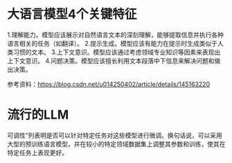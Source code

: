# 大语言模型4个关键特征
1.理解能力。模型应该展示对自然语言文本的深刻理解，能够提取信息并执行各种语言相关的任务（如翻译）。
2.提示生成。模型应该有能力在提示时生成类似于人类习惯的文本。
3.上下文意识。模型应该通过考虑领域专业知识等因素来表现出上下文意识。
4.问题决策。模型应该擅长利用文本段落中下信息来解决问题和做出决策。
                        
参考资料：https://blog.csdn.net/u014250402/article/details/145163220

# 流行的LLM
可调性”列表明是否可以针对特定任务对这些模型进行微调。换句话说，可以采用大型的预训练语言模型，并在较小的特定领域数据集上调整其参数和训练，使其在特定任务上表现更好。

